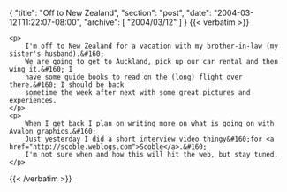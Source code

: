 {
  "title": "Off to New Zealand",
  "section": "post",
  "date": "2004-03-12T11:22:07-08:00",
  "archive": [
    "2004/03/12"
  ]
}
{{< verbatim >}}

    <p>
        I'm off to New Zealand for a vacation with my brother-in-law (my sister's husband).&#160;
        We are going to get to Auckland, pick up our car rental and then wing it.&#160; I
        have some guide books to read on the (long) flight over there.&#160; I should be back
        sometime the week after next with some great pictures and experiences.
    </p>
    <p>
        When I get back I plan on writing more on what is going on with Avalon graphics.&#160;
        Just yesterday I did a short interview video thingy&#160;for <a href="http://scoble.weblogs.com">Scoble</a>.&#160;
        I'm not sure when and how this will hit the web, but stay tuned. 
    </p>

{{< /verbatim >}}
